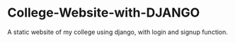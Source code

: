 # College-Website-with-DJANGO
A static website of my college using django, with login and signup function. 
